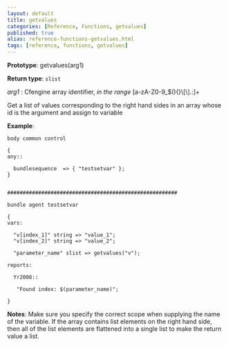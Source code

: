 ```yaml
---
layout: default
title: getvalues
categories: [Reference, Functions, getvalues]
published: true
alias: reference-functions-getvalues.html
tags: [reference, functions, getvalues]
---
```


**Prototype**: getvalues(arg1) 

**Return type**: `slist`

  
 *arg1* : Cfengine array identifier, *in the range*
[a-zA-Z0-9\_\$(){}\\[\\].:]+   

Get a list of values corresponding to the right hand sides in an array
whose id is the argument and assign to variable

**Example**:

```cf3
body common control

{
any::

  bundlesequence  => { "testsetvar" };   
}


#######################################################

bundle agent testsetvar

{
vars:

  "v[index_1]" string => "value_1";
  "v[index_2]" string => "value_2";

  "parameter_name" slist => getvalues("v");

reports:

  Yr2008::

   "Found index: $(parameter_name)";

}
```

**Notes**:
Make sure you specify the correct scope when supplying the name of the
variable. If the array contains list elements on the right hand side,
then all of the list elements are flattened into a single list to make
the return value a list.
